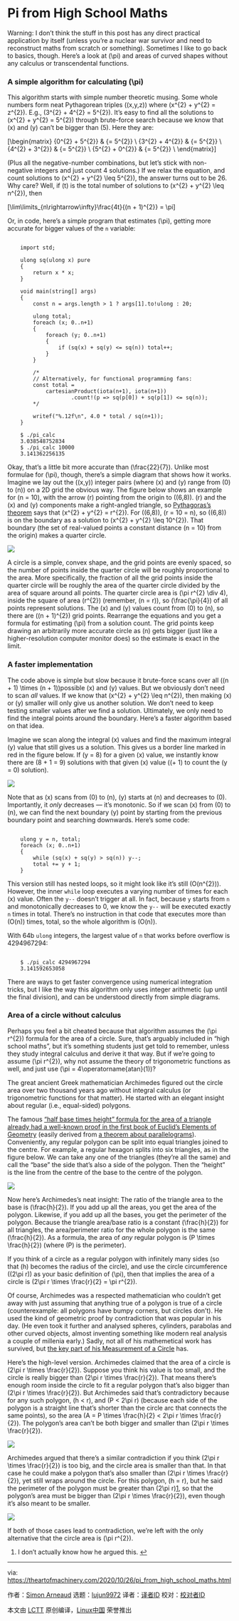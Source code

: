 [#]: subject: "Pi from High School Maths"
[#]: via: "https://theartofmachinery.com/2020/10/26/pi_from_high_school_maths.html"
[#]: author: "Simon Arneaud https://theartofmachinery.com"
[#]: collector: "lujun9972"
[#]: translator: " "
[#]: reviewer: " "
[#]: publisher: " "
[#]: url: " "

Pi from High School Maths
======

Warning: I don’t think the stuff in this post has any direct practical application by itself (unless you’re a nuclear war survivor and need to reconstruct maths from scratch or something). Sometimes I like to go back to basics, though. Here’s a look at (\pi) and areas of curved shapes without any calculus or transcendental functions.

### A simple algorithm for calculating (\pi)

This algorithm starts with simple number theoretic musing. Some whole numbers form neat Pythagorean triples ((x,y,z)) where (x^{2} + y^{2} = z^{2}). E.g., (3^{2} + 4^{2} = 5^{2}). It’s easy to find all the solutions to (x^{2} + y^{2} = 5^{2}) through brute-force search because we know that (x) and (y) can’t be bigger than (5). Here they are:

[\begin{matrix} {0^{2} + 5^{2}} &amp; {= 5^{2}} \ {3^{2} + 4^{2}} &amp; {= 5^{2}} \ {4^{2} + 3^{2}} &amp; {= 5^{2}} \ {5^{2} + 0^{2}} &amp; {= 5^{2}} \ \end{matrix}]

(Plus all the negative-number combinations, but let’s stick with non-negative integers and just count 4 solutions.) If we relax the equation, and count solutions to (x^{2} + y^{2} \leq 5^{2}), the answer turns out to be 26. Why care? Well, if (t) is the total number of solutions to (x^{2} + y^{2} \leq n^{2}), then

[\lim\limits_{n\rightarrow\infty}\frac{4t}{(n + 1)^{2}} = \pi]

Or, in code, here’s a simple program that estimates (\pi), getting more accurate for bigger values of the `n` variable:

```

    import std;

    ulong sq(ulong x) pure
    {
        return x * x;
    }

    void main(string[] args)
    {
        const n = args.length > 1 ? args[1].to!ulong : 20;

        ulong total;
        foreach (x; 0..n+1)
        {
            foreach (y; 0..n+1)
            {
                if (sq(x) + sq(y) <= sq(n)) total++;
            }
        }

        /*
        // Alternatively, for functional programming fans:
        const total =
            cartesianProduct(iota(n+1), iota(n+1))
                    .count!(p => sq(p[0]) + sq(p[1]) <= sq(n));
        */

        writef("%.12f\n", 4.0 * total / sq(n+1));
    }

    $ ./pi_calc
    3.038548752834
    $ ./pi_calc 10000
    3.141362256135

```

Okay, that’s a little bit more accurate than (\frac{22}{7}). Unlike most formulae for (\pi), though, there’s a simple diagram that shows how it works. Imagine we lay out the ((x,y)) integer pairs (where (x) and (y) range from (0) to (n)) on a 2D grid the obvious way. The figure below shows an example for (n = 10), with the arrow (r) pointing from the origin to ((6,8)). (r) and the (x) and (y) components make a right-angled triangle, so [Pythagoras’s theorem][1] says that (x^{2} + y^{2} = r^{2}). For ((6,8)), (r = 10 = n), so ((6,8)) is on the boundary as a solution to (x^{2} + y^{2} \leq 10^{2}). That boundary (the set of real-valued points a constant distance (n = 10) from the origin) makes a quarter circle.

![][2]

A circle is a simple, convex shape, and the grid points are evenly spaced, so the number of points inside the quarter circle will be roughly proportional to the area. More specifically, the fraction of all the grid points inside the quarter circle will be roughly the area of the quarter circle divided by the area of square around all points. The quarter circle area is (\pi r^{2} \div 4), inside the square of area (r^{2}) (remember, (n = r)), so (\frac{\pi}{4}) of all points represent solutions. The (x) and (y) values count from (0) to (n), so there are ((n + 1)^{2}) grid points. Rearrange the equations and you get a formula for estimating (\pi) from a solution count. The grid points keep drawing an arbitrarily more accurate circle as (n) gets bigger (just like a higher-resolution computer monitor does) so the estimate is exact in the limit.

### A faster implementation

The code above is simple but slow because it brute-force scans over all ((n + 1) \times (n + 1))possible (x) and (y) values. But we obviously don’t need to scan _all_ values. If we know that (x^{2} + y^{2} \leq n^{2}), then making (x) or (y) smaller will only give us another solution. We don’t need to keep testing smaller values after we find a solution. Ultimately, we only need to find the integral points around the boundary. Here’s a faster algorithm based on that idea.

Imagine we scan along the integral (x) values and find the maximum integral (y) value that still gives us a solution. This gives us a border line marked in red in the figure below. If (y = 8) for a given (x) value, we instantly know there are (8 + 1 = 9) solutions with that given (x) value ((+ 1) to count the (y = 0) solution).

![][3]

Note that as (x) scans from (0) to (n), (y) starts at (n) and decreases to (0). Importantly, it _only_ decreases — it’s monotonic. So if we scan (x) from (0) to (n), we can find the next boundary (y) point by starting from the previous boundary point and searching downwards. Here’s some code:

```

    ulong y = n, total;
    foreach (x; 0..n+1)
    {
        while (sq(x) + sq(y) > sq(n)) y--;
        total += y + 1;
    }

```

This version still has nested loops, so it might look like it’s still (O(n^{2})). However, the inner `while` loop executes a varying number of times for each (x) value. Often the `y--` doesn’t trigger at all. In fact, because `y` starts from `n` and monotonically decreases to 0, we know the `y--` will be executed exactly `n` times in total. There’s no instruction in that code that executes more than (O(n)) times, total, so the whole algorithm is (O(n)).

With 64b `ulong` integers, the largest value of `n` that works before overflow is 4294967294:

```

    $ ./pi_calc 4294967294
    3.141592653058

```

There are ways to get faster convergence using numerical integration tricks, but I like the way this algorithm only uses integer arithmetic (up until the final division), and can be understood directly from simple diagrams.

### Area of a circle without calculus

Perhaps you feel a bit cheated because that algorithm assumes the (\pi r^{2}) formula for the area of a circle. Sure, that’s arguably included in “high school maths”, but it’s something students just get told to remember, unless they study integral calculus and derive it that way. But if we’re going to assume (\pi r^{2}), why not assume the theory of trigonometric functions as well, and just use (\pi = 4\operatorname{atan}(1))?

The great ancient Greek mathematician Archimedes figured out the circle area over two thousand years ago without integral calculus (or trigonometric functions for that matter). He started with an elegant insight about regular (i.e., equal-sided) polygons.

The famous [“half base times height” formula for the area of a triangle already had a well-known proof in the first book of Euclid’s Elements of Geometry][4] (easily derived from [a theorem about parallelograms][5]). Conveniently, any regular polygon can be split into equal triangles joined to the centre. For example, a regular hexagon splits into six triangles, as in the figure below. We can take any one of the triangles (they’re all the same) and call the “base” the side that’s also a side of the polygon. Then the “height” is the line from the centre of the base to the centre of the polygon.

![][6]

Now here’s Archimedes’s neat insight: The ratio of the triangle area to the base is (\frac{h}{2}). If you add up all the areas, you get the area of the polygon. Likewise, if you add up all the bases, you get the perimeter of the polygon. Because the triangle area/base ratio is a constant (\frac{h}{2}) for all triangles, the area/perimeter ratio for the whole polygon is the same (\frac{h}{2}). As a formula, the area of _any_ regular polygon is (P \times \frac{h}{2}) (where (P) is the perimeter).

If you think of a circle as a regular polygon with infinitely many sides (so that (h) becomes the radius of the circle), and use the circle circumference ((2\pi r)) as your basic definition of (\pi), then that implies the area of a circle is (2\pi r \times \frac{r}{2} = \pi r^{2}).

Of course, Archimedes was a respected mathematician who couldn’t get away with just assuming that anything true of a polygon is true of a circle (counterexample: all polygons have bumpy corners, but circles don’t). He used the kind of geometric proof by contradiction that was popular in his day. (He even took it further and analysed spheres, cylinders, parabolas and other curved objects, almost inventing something like modern real analysis a couple of millenia early.) Sadly, not all of his mathemetical work has survived, but [the key part of his Measurement of a Circle][7] has.

Here’s the high-level version. Archimedes claimed that the area of a circle is (2\pi r \times \frac{r}{2}). Suppose you think his value is too small, and the circle is really bigger than (2\pi r \times \frac{r}{2}). That means there’s enough room inside the circle to fit a regular polygon that’s also bigger than (2\pi r \times \frac{r}{2}). But Archimedes said that’s contradictory because for any such polygon, (h &lt; r), and (P &lt; 2\pi r) (because each side of the polygon is a straight line that’s shorter than the circle arc that connects the same points), so the area (A = P \times \frac{h}{2} &lt; 2\pi r \times \frac{r}{2}). The polygon’s area can’t be both bigger and smaller than (2\pi r \times \frac{r}{2}).

![][8]

Archimedes argued that there’s a similar contradiction if you think (2\pi r \times \frac{r}{2}) is too big, and the circle area is smaller than that. In that case he could make a polygon that’s also smaller than (2\pi r \times \frac{r}{2}), yet still wraps around the circle. For this polygon, (h = r), but he said the perimeter of the polygon must be greater than (2\pi r)[1][9], so that the polygon’s area must be bigger than (2\pi r \times \frac{r}{2}), even though it’s also meant to be smaller.

![][10]

If both of those cases lead to contradiction, we’re left with the only alternative that the circle area is (\pi r^{2}).

  1. I don’t actually know how he argued this. [↩︎][11]




--------------------------------------------------------------------------------

via: https://theartofmachinery.com/2020/10/26/pi_from_high_school_maths.html

作者：[Simon Arneaud][a]
选题：[lujun9972][b]
译者：[译者ID](https://github.com/译者ID)
校对：[校对者ID](https://github.com/校对者ID)

本文由 [LCTT](https://github.com/LCTT/TranslateProject) 原创编译，[Linux中国](https://linux.cn/) 荣誉推出

[a]: https://theartofmachinery.com
[b]: https://github.com/lujun9972
[1]: https://www.cut-the-knot.org/pythagoras/
[2]: https://theartofmachinery.com/images/pi_from_high_school_maths/pi_calc_grid.svg
[3]: https://theartofmachinery.com/images/pi_from_high_school_maths/pi_fast_calc_grid.svg
[4]: https://mathcs.clarku.edu/~djoyce/java/elements/bookI/propI37.html
[5]: https://mathcs.clarku.edu/~djoyce/java/elements/bookI/propI35.html
[6]: https://theartofmachinery.com/images/pi_from_high_school_maths/polygon.svg
[7]: https://flashman.neocities.org/ARCHCI1set.htm
[8]: https://theartofmachinery.com/images/pi_from_high_school_maths/polygon_inner.svg
[9]: tmp.aSJlPzz8Vu#fn:1
[10]: https://theartofmachinery.com/images/pi_from_high_school_maths/polygon_outer.svg
[11]: tmp.aSJlPzz8Vu#fnref:1
